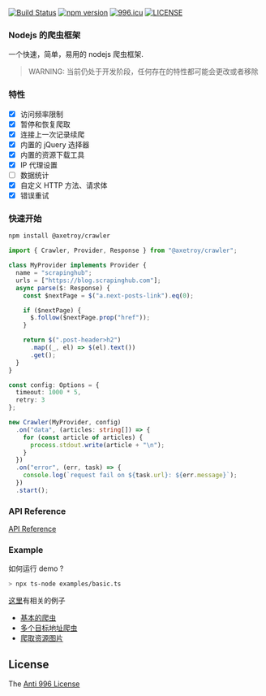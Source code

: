 [![Build Status](https://travis-ci.com/axetroy/crawler.svg?branch=master)](https://travis-ci.com/axetroy/crawler)
[![npm version](https://badge.fury.io/js/%40axetroy%2Fcrawler.svg)](https://badge.fury.io/js/%40axetroy%2Fcrawler)
[![996.icu](https://img.shields.io/badge/link-996.icu-red.svg)](https://996.icu)
[![LICENSE](https://img.shields.io/badge/license-Anti%20996-blue.svg)](https://github.com/996icu/996.ICU/blob/master/LICENSE)

### Nodejs 的爬虫框架

一个快速，简单，易用的 nodejs 爬虫框架.

> WARNING: 当前仍处于开发阶段，任何存在的特性都可能会更改或者移除

### 特性

- [x] 访问频率限制
- [x] 暂停和恢复爬取
- [x] 连接上一次记录续爬
- [x] 内置的 jQuery 选择器
- [x] 内置的资源下载工具
- [x] IP 代理设置
- [ ] 数据统计
- [x] 自定义 HTTP 方法、请求体
- [x] 错误重试

### 快速开始

```bash
npm install @axetroy/crawler
```

```typescript
import { Crawler, Provider, Response } from "@axetroy/crawler";

class MyProvider implements Provider {
  name = "scrapinghub";
  urls = ["https://blog.scrapinghub.com"];
  async parse($: Response) {
    const $nextPage = $("a.next-posts-link").eq(0);

    if ($nextPage) {
      $.follow($nextPage.prop("href"));
    }

    return $(".post-header>h2")
      .map((_, el) => $(el).text())
      .get();
  }
}

const config: Options = {
  timeout: 1000 * 5,
  retry: 3
};

new Crawler(MyProvider, config)
  .on("data", (articles: string[]) => {
    for (const article of articles) {
      process.stdout.write(article + "\n");
    }
  })
  .on("error", (err, task) => {
    console.log(`request fail on ${task.url}: ${err.message}`);
  })
  .start();
```

### API Reference

[API Reference](http://axetroy.github.io/crawler)

### Example

如何运行 demo ?

```bash
> npx ts-node examples/basic.ts
```

[这里](https://github.com/axetroy/crawler/tree/master/examples)有相关的例子

- [基本的爬虫](https://github.com/axetroy/crawler/tree/master/examples/basic.ts)
- [多个目标地址爬虫](https://github.com/axetroy/crawler/tree/master/examples/multiple-urls.ts)
- [爬取资源图片](https://github.com/axetroy/crawler/tree/master/examples/resource-download.ts)

## License

The [Anti 996 License](https://github.com/axetroy/vscode-npm-import-package-version/blob/master/LICENSE)

